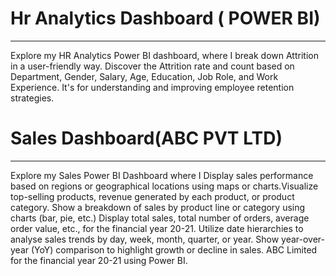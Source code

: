 # Hr Analytics Dashboard ( POWER BI)
---------------------------------------------------------------------------------------------------------------------------------------------------------------------------------------
Explore my HR Analytics Power BI dashboard, where I break down Attrition in a user-friendly way. Discover the Attrition rate and count based on Department, Gender, Salary, Age, Education, Job Role, and Work Experience. It's for understanding and improving employee retention strategies.


# Sales Dashboard(ABC PVT LTD)
---------------------------------------------------------------------------------------------------------------------------------------------------------------------------------------
Explore my Sales Power BI Dashboard where I Display sales performance based on regions or geographical locations using maps or charts.Visualize top-selling products, revenue generated by each product, or product category. Show a breakdown of sales by product line or category using charts (bar, pie, etc.) Display total sales, total number of orders, average order value, etc., for the financial year 20-21. Utilize date hierarchies to analyse sales trends by day, week, month, quarter, or year. Show year-over-year (YoY) comparison to highlight growth or decline in sales. ABC Limited for the financial year 20-21 using Power BI.


